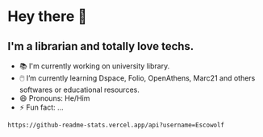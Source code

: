 # Hey there :wave:

## I'm a librarian and totally love techs.

- :books: I'm currently working on university library.
- :computer_mouse:  I’m currently learning Dspace, Folio, OpenAthens, Marc21 and others softwares or educational resources.
- 😄 Pronouns: He/Him
- ⚡ Fun fact: ...

```html
https://github-readme-stats.vercel.app/api?username=Escowolf
```

